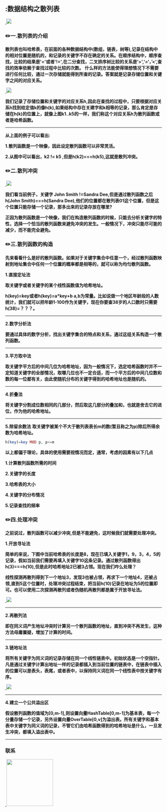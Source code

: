 ## :数据结构之散列表

<a href="https://github.com/wuqinqiang/">
​    <img src="https://github.com/wuqinqiang/Lettcode-php/blob/master/images/哈希.jpg">
</a> 

### :pencil2:一.散列表的介绍
**散列表也叫哈希表，在前面的各种数据结构中(数组，链表，树等),记录在结构中的相对位置是随机的，和记录的关键字不存在确定的关系。在顺序结构中，顺序查找，比较的结果是'='或者'!=',在二分查找，二叉排序树比较的关系是'>','=‘，’<‘,查找的效率依赖于查找过程中比较的次数。**
**什么样的方法能使得理想情况下不需要进行任何比较，通过一次存储就能得到所查的记录。答案就是记录存储位置和关键字之间的对应关系。**

<a href="https://github.com/wuqinqiang/">
​    <img src="https://github.com/wuqinqiang/Lettcode-php/blob/master/images/散列表2.jpg">
</a> 

**我们记录了存储位置和关键字的对应关系h,因此在查找的过程中，只要根据对应关系h找到给定值k的像h(k),如果结构中存在关建字和k相等的记录，那么肯定是存储在h(k)的位置上，就像上图k1..k5的一样，我们称这个对应关系h为散列函数或者是哈希函数。**
****
**从上面的例子可以看出:**

**1.散列函数是一个映像，因此设定散列函数可以非常灵活。**

**2.从图中可以看出，k2 != k5 ,但是h(k2)===h(k5),这就是散列冲突。**

### :pencil2:二.散列冲突

<a href="https://github.com/wuqinqiang/">
​    <img src="https://github.com/wuqinqiang/Lettcode-php/blob/master/images/散列冲突.jpg">
</a> 

**我们看当前例子，关键字 John Smith !=Sandra Dee,但是通过散列函数之后h(John Smith)===h(Sandra Dee),他们的位置都在散列表01这个位置，但是这个位置只能存储一个记录，那多出来的记录存放在哪里?**

**正因为散列函数是一个映像，我们在构造散列函数的时候，只能去分析关键字的特性，选择一个恰当的散列函数来避免冲突的发生。一般情况下，冲突只能尽可能的减少，而不能完全避免。**

### :pencil2:三.散列函数的构造
**先来看看什么是好的散列函数。如果对于关键字集合中任意一个，经过散列函数映射到地址集合中任何一个位置的概率都是相等的，就可以称为均匀散列函数。**

**1.直接定址法**

**取关键字或者关键字的某个线性函数值为哈希地址。**

**h(key)=key或者h(key)=a*key+b   a,b为常量。比如说做一个地区年龄段的人数统计，我们就可以把年龄1-100作为关键字，现在你要查38岁的人口数时只需要h(38)=？？？。**
****

**2.数字分析法**

**要通过具体的数字分析，找出关键字集合的特点和关系，通过这组关系构造一个散列函数。**
****
**3.平方取中法**

**取关键字平方后的中间几位为哈希地址，因为一般情况下，选定哈希函数时并不一定知道关键字的全部情况，取哪几位也不一定合适，而一个平方后的中间几位数和数的每一位都有关，由此使随机分布的关键字得到的哈希地址也是随机的。**
****
**4.折叠法**

**将关键字分割成位数相同的几部分，然后取这几部分的叠加和，也就是舍去它的进位，作为他的哈希地址。**
****
**5.除留余数法**
**取关键字被某个不大于散列表表长m的数(暂且称之为p)除后所得余数为哈希地址。**
```php
h(key)=key MOD p, p<=m
```
**以上都偏于理论，具体的使用需要视情况而定，通常，考虑的因素有以下几点**

**1.计算散列函数所需的时间**
  
**2.关键字的长度**
  
**3.哈希表的大小**
  
**4.关键字的分布情况**
  
 **5.记录查找的频率**
 
 ### :pencil2:四.处理冲突
 **之前说过，散列函数可以减少冲突,但是不能避免，这时候我们就需要处理冲突。**
 
 **1.开放寻址法**
 
 **简单的来说，下图中当前哈希表的长度是8，现在已填入关键字1，9，3，4，5的记录，假如当前我们需要再填入关键字10这条记录。通过散列函数得出h(3)===h(10),但是此时哈希地址2已被3占领。现在我们咋么处理？**
 
 **线性探测再散列得到下一个地址3，发现3也被占领，再求下一个地址4，还被占领,直到5这个位置时，处理冲突过程结束，把当前h(10)记录在地址为5的位置即可。也可以使用二次探测再散列或者伪随机再散列都是属于开放寻址法。**
 
 <a href="https://github.com/wuqinqiang/">
 ​    <img src="https://github.com/wuqinqiang/Lettcode-php/blob/master/images/线性探测.jpg">
 </a> 
 
****

**2.再散列法**

**即在同义词产生地址冲突时计算另一个散列函数的地址，直到冲突不再发生，这种方法毋庸置疑，增加了计算的时间。**
****
**3.链地址法**

**将所有关键字为同义词的记录存储在同一个线性链表中。初始状态是一个空指针。凡是通过关键字计算出地址一样的记录都插入到当前位置的链表中，在链表中插入的位置可以是表头，表尾，或者表中，以保持同义词在同一个线性表中按关键字有序。**

<a href="https://github.com/wuqinqiang/">
 ​    <img src="https://github.com/wuqinqiang/Lettcode-php/blob/master/images/链地址法.jpg">
 </a> 
 
 ****
 
 **4.建立一个公共溢出区**
 
 **假设散列函数的值域为[0,m-1],则设置向量HashTable[0,m-1]为基本表，每一个分量存储一个记录，另外设置向量OverTable[0,v]为溢出表。所有关键字和基本表中关键字为同义词的记录，不管它们由哈希函数得到的哈希地址是什么，一旦发生冲突，都填入溢出表中。**
****
 
### 联系

<a href="https://github.com/wuqinqiang/">
​    <img src="https://github.com/wuqinqiang/Lettcode-php/blob/master/qrcode_for_gh_c194f9d4cdb1_430.jpg" width="150px" height="150px">
</a> 
   
    
    
    


